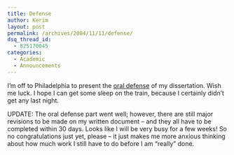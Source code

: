 ```yaml
---
title: Defense
author: Kerim
layout: post
permalink: /archives/2004/11/11/defense/
dsq_thread_id:
  - 825170045
categories:
  - Academic
  - Announcements
---
```

I&#8217;m off to Philadelphia to present the <a href="http://www.dissertationdoctor.com/advice/orals.html" onclick="_gaq.push(['_trackEvent', 'outbound-article', 'http://www.dissertationdoctor.com/advice/orals.html', 'oral defense']);" >oral defense</a> of my dissertation. Wish me luck. I hope I can get some sleep on the train, because I certainly didn&#8217;t get any last night.

UPDATE: The oral defense part went well; however, there are still major revisions to be made on my written document &#8211; and they all have to be completed within 30 days. Looks like I will be very busy for a few weeks! So no congratulations just yet, please &#8211; it just makes me more anxious thinking about how much work I still have to do before I am &#8220;really&#8221; done.

